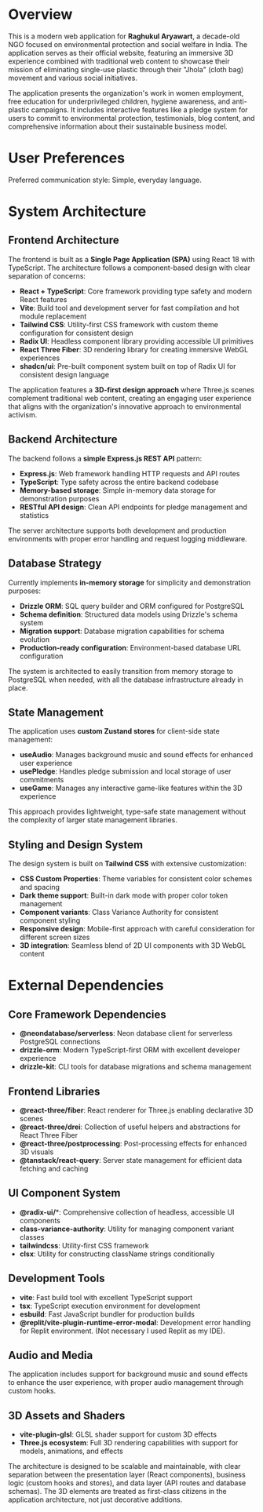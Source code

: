 # Overview

This is a modern web application for **Raghukul Aryawart**, a decade-old NGO focused on environmental protection and social welfare in India. The application serves as their official website, featuring an immersive 3D experience combined with traditional web content to showcase their mission of eliminating single-use plastic through their "Jhola" (cloth bag) movement and various social initiatives.

The application presents the organization's work in women employment, free education for underprivileged children, hygiene awareness, and anti-plastic campaigns. It includes interactive features like a pledge system for users to commit to environmental protection, testimonials, blog content, and comprehensive information about their sustainable business model.

# User Preferences

Preferred communication style: Simple, everyday language.

# System Architecture

## Frontend Architecture
The frontend is built as a **Single Page Application (SPA)** using React 18 with TypeScript. The architecture follows a component-based design with clear separation of concerns:

- **React + TypeScript**: Core framework providing type safety and modern React features
- **Vite**: Build tool and development server for fast compilation and hot module replacement
- **Tailwind CSS**: Utility-first CSS framework with custom theme configuration for consistent design
- **Radix UI**: Headless component library providing accessible UI primitives
- **React Three Fiber**: 3D rendering library for creating immersive WebGL experiences
- **shadcn/ui**: Pre-built component system built on top of Radix UI for consistent design language

The application features a **3D-first design approach** where Three.js scenes complement traditional web content, creating an engaging user experience that aligns with the organization's innovative approach to environmental activism.

## Backend Architecture
The backend follows a **simple Express.js REST API** pattern:

- **Express.js**: Web framework handling HTTP requests and API routes
- **TypeScript**: Type safety across the entire backend codebase
- **Memory-based storage**: Simple in-memory data storage for demonstration purposes
- **RESTful API design**: Clean API endpoints for pledge management and statistics

The server architecture supports both development and production environments with proper error handling and request logging middleware.

## Database Strategy
Currently implements **in-memory storage** for simplicity and demonstration purposes:

- **Drizzle ORM**: SQL query builder and ORM configured for PostgreSQL
- **Schema definition**: Structured data models using Drizzle's schema system
- **Migration support**: Database migration capabilities for schema evolution
- **Production-ready configuration**: Environment-based database URL configuration

The system is architected to easily transition from memory storage to PostgreSQL when needed, with all the database infrastructure already in place.

## State Management
The application uses **custom Zustand stores** for client-side state management:

- **useAudio**: Manages background music and sound effects for enhanced user experience
- **usePledge**: Handles pledge submission and local storage of user commitments
- **useGame**: Manages any interactive game-like features within the 3D experience

This approach provides lightweight, type-safe state management without the complexity of larger state management libraries.

## Styling and Design System
The design system is built on **Tailwind CSS** with extensive customization:

- **CSS Custom Properties**: Theme variables for consistent color schemes and spacing
- **Dark theme support**: Built-in dark mode with proper color token management
- **Component variants**: Class Variance Authority for consistent component styling
- **Responsive design**: Mobile-first approach with careful consideration for different screen sizes
- **3D integration**: Seamless blend of 2D UI components with 3D WebGL content

# External Dependencies

## Core Framework Dependencies
- **@neondatabase/serverless**: Neon database client for serverless PostgreSQL connections
- **drizzle-orm**: Modern TypeScript-first ORM with excellent developer experience
- **drizzle-kit**: CLI tools for database migrations and schema management

## Frontend Libraries
- **@react-three/fiber**: React renderer for Three.js enabling declarative 3D scenes
- **@react-three/drei**: Collection of useful helpers and abstractions for React Three Fiber
- **@react-three/postprocessing**: Post-processing effects for enhanced 3D visuals
- **@tanstack/react-query**: Server state management for efficient data fetching and caching

## UI Component System
- **@radix-ui/***: Comprehensive collection of headless, accessible UI components
- **class-variance-authority**: Utility for managing component variant classes
- **tailwindcss**: Utility-first CSS framework
- **clsx**: Utility for constructing className strings conditionally

## Development Tools
- **vite**: Fast build tool with excellent TypeScript support
- **tsx**: TypeScript execution environment for development
- **esbuild**: Fast JavaScript bundler for production builds
- **@replit/vite-plugin-runtime-error-modal**: Development error handling for Replit environment. (Not necessary I used Replit as my IDE).

## Audio and Media
The application includes support for background music and sound effects to enhance the user experience, with proper audio management through custom hooks.

## 3D Assets and Shaders
- **vite-plugin-glsl**: GLSL shader support for custom 3D effects
- **Three.js ecosystem**: Full 3D rendering capabilities with support for models, animations, and effects

The architecture is designed to be scalable and maintainable, with clear separation between the presentation layer (React components), business logic (custom hooks and stores), and data layer (API routes and database schemas). The 3D elements are treated as first-class citizens in the application architecture, not just decorative additions.
